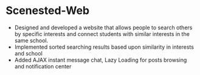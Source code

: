 # Scenested-Web
<ul>
 <li>Designed and developed a website that allows people to search others by specific interests and connect 
     students with similar interests in the same school.</li>
   <li>Implemented sorted searching results based upon similarity in interests and school</li>
   <li>Added AJAX instant message chat, Lazy Loading for posts browsing and notification center</li>
</ul>
